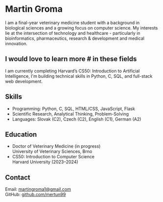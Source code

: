# Martin Groma

I am a final-year veterinary medicine student with a background in biological sciences and a growing focus on computer science. My interests lie at the intersection of technology and healthcare - particularly in bioinformatics, pharmaceutics, research & development and medical innovation.

## I would love to learn more # in these fields


I am currently completing Harvard’s CS50: Introduction to Artificial Intelligence, I'm building technical skills in Python, C, SQL, and full-stack web development.


## Skills

- Programming: Python, C, SQL, HTML/CSS, JavaScript, Flask  
- Scientific Research, Analytical Thinking, Problem-Solving  
- Languages: Slovak (C2), Czech (C2), English (C1), German (A2)

## Education

- Doctor of Veterinary Medicine (in progress)  
  University of Veterinary Sciences, Brno  
- CS50: Introduction to Computer Science  
  Harvard University (2023–2024)

## Contact

Email: martingroma1@gmail.com  
GitHub: [github.com/mertun99](https://github.com/mertun99)

